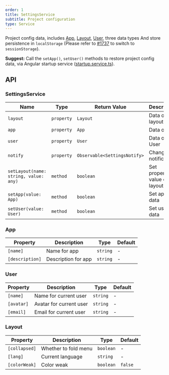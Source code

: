 ```yaml
---
order: 1
title: SettingsService
subtitle: Project configuration
type: Service
---
```


Project config data, includes [App](https://github.com/ng-alain/delon/blob/master/packages/theme/src/services/settings/interface.ts#L1), [Layout](https://github.com/ng-alain/delon/blob/master/packages/theme/src/services/settings/interface.ts#L15), [User](https://github.com/ng-alain/delon/blob/master/packages/theme/src/services/settings/interface.ts#L8), three data types And store persistence in `localStorage` (Please refer to [#1737](https://github.com/ng-alain/ng-alain/issues/1737) to switch to `sessionStorage`).

**Suggest:** Call the `setApp()`, `setUser()` methods to restore project config data, via Angular startup service ([startup.service.ts](https://github.com/ng-alain/ng-alain/blob/master/src/app/core/startup/startup.service.ts)).

## API

### SettingsService

| Name                                  | Type       | Return Value                 | Description           |
| ------------------------------------- | ---------- | ---------------------------- | -------------- |
| `layout`                              | `property` | `Layout`                     | Data of layout       |
| `app`                                 | `property` | `App`                        | Data of app       |
| `user`                                | `property` | `User`                       | Data of User       |
| `notify`                              | `property` | `Observable<SettingsNotify>` | Changed notification       |
| `setLayout(name: string, value: any)` | `method`   | `boolean`                    | Set property value of layout |
| `setApp(value: App)`                  | `method`   | `boolean`                    | Set app data   |
| `setUser(value: User)`                | `method`   | `boolean`                    | Set user data   |

### App

| Property        | Description         | Type     | Default |
|-----------------|---------------------|----------|---------|
| `[name]`        | Name for app        | `string` | -       |
| `[description]` | Description for app | `string` | -       |

### User

| Property   | Description             | Type     | Default |
|------------|-------------------------|----------|---------|
| `[name]`   | Name for current user   | `string` | -       |
| `[avatar]` | Avatar for current user | `string` | -       |
| `[email]`  | Email for current user  | `string` | -       |

### Layout

| Property      | Description          | Type      | Default |
|---------------|----------------------|-----------|---------|
| `[collapsed]` | Whether to fold menu | `boolean` | -       |
| `[lang]`      | Current language     | `string`  | -       |
| `[colorWeak]` | Color weak           | `boolean` | `false` |


